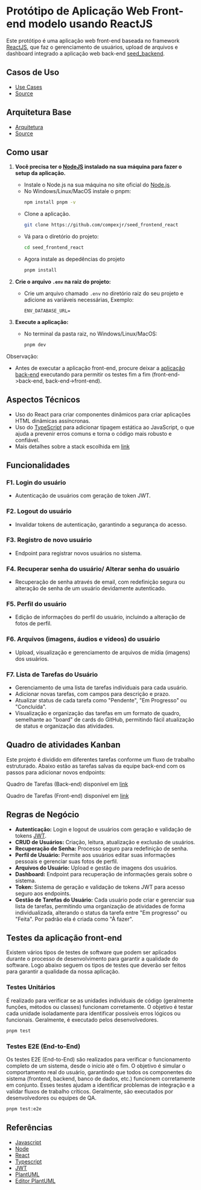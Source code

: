 # Protótipo de Aplicação Web Front-end modelo usando ReactJS

Este protótipo é uma aplicação web front-end baseada no framework [ReactJS](https://en.wikipedia.org/wiki/React_(software)), que faz o gerenciamento de usuários, upload de arquivos e dashboard integrado a aplicação web back-end [seed_backend](https://github.com/compexjr/seed_backend).

## Casos de Uso

* [Use Cases](https://github.com/compexjr/seed_frontend_react/blob/master/docs/imagens/usecases.png)
* [Source](https://github.com/compexjr/seed_frontend_react/blob/master/docs/usecases.puml)

## Arquitetura Base

* [Arquitetura](https://github.com/compexjr/seed_frontend_react/blob/master/docs/imagens/arquitetura.png)
* [Source](https://github.com/compexjr/seed_frontend_react/blob/master/docs/arquitetura.puml)

## Como usar

1. **Você precisa ter o [NodeJS](https://en.wikipedia.org/wiki/Node.js) instalado na sua máquina para fazer o setup da aplicação.**
   - Instale o Node.js na sua máquina no site oficial do [Node.js](https://nodejs.org/en).
   - No Windows/Linux/MacOS instale o pnpm:
     ```bash
     npm install pnpm -v
     ```
   - Clone a aplicação.
     ```bash
     git clone https://github.com/compexjr/seed_frontend_react
     ```
   - Vá para o diretório do projeto:
     ```bash
     cd seed_frontend_react
     ```
   - Agora instale as depedências do projeto
     ```bash
     pnpm install
     ```

2. **Crie o arquivo `.env` na raiz do projeto:**
   - Crie um arquivo chamado `.env` no diretório raiz do seu projeto e adicione as variáveis necessárias, Exemplo:
     ```
     ENV_DATABASE_URL=
     ```

3. **Execute a aplicação:**
   - No terminal da pasta raiz, no Windows/Linux/MacOS:
     ```bash
     pnpm dev
     ```
Observação: 
- Antes de executar a aplicação front-end, procure deixar a [aplicação back-end](https://github.com/compexjr/seed_backend) executando para permitir os testes fim a fim (front-end->back-end, back-end->front-end).

## Aspectos Técnicos

- Uso do React para criar componentes dinâmicos para criar aplicações HTML dinâmicas assíncronas.
- Uso do [TypeScript](https://en.wikipedia.org/wiki/TypeScript) para adicionar tipagem estática ao JavaScript, o que ajuda a prevenir erros comuns e torna o código mais robusto e confiável.
- Mais detalhes sobre a stack escolhida em [link](TBD)

## Funcionalidades

### F1. Login do usuário
- Autenticação de usuários com geração de token JWT.

### F2. Logout do usuário
- Invalidar tokens de autenticação, garantindo a segurança do acesso.

### F3. Registro de novo usuário
- Endpoint para registrar novos usuários no sistema.

### F4. Recuperar senha do usuário/ Alterar senha do usuário
- Recuperação de senha através de email, com redefinição segura ou alteração de senha de um usuário devidamente autenticado.

### F5. Perfil do usuário
- Edição de informações do perfil do usuário, incluindo a alteração de fotos de perfil.

### F6. Arquivos (imagens, áudios e vídeos) do usuário
- Upload, visualização e gerenciamento de arquivos de mídia (imagens) dos usuários.

### F7. Lista de Tarefas do Usuário
- Gerenciamento de uma lista de tarefas individuais para cada usuário.
- Adicionar novas tarefas, com campos para descrição e prazo.
- Atualizar status de cada tarefa como "Pendente", "Em Progresso" ou "Concluída".
- Visualização e organização das tarefas em um formato de quadro, semelhante ao "board" de cards do GitHub, permitindo fácil atualização de status e organização das atividades.

## Quadro de atividades Kanban

Este projeto é dividido em diferentes tarefas conforme um fluxo de trabalho estruturado. Abaixo estão as tarefas salvas da equipe back-end com os passos para adicionar novos endpoints:

Quadro de Tarefas (Back-end) disponível em [link](https://github.com/orgs/compexjr/projects/1)

Quadro de Tarefas (Front-end) disponível em [link](https://github.com/orgs/compexjr/projects/5)

## Regras de Negócio

- **Autenticação:** Login e logout de usuários com geração e validação de tokens [JWT](https://en.wikipedia.org/wiki/JSON_Web_Token).
- **CRUD de Usuários:** Criação, leitura, atualização e exclusão de usuários.
- **Recuperação de Senha:** Processo seguro para redefinição de senha.
- **Perfil de Usuário:** Permite aos usuários editar suas informações pessoais e gerenciar suas fotos de perfil.
- **Arquivos do Usuário:** Upload e gestão de imagens dos usuários.
- **Dashboard:** Endpoint para recuperação de informações gerais sobre o sistema.
- **Token:** Sistema de geração e validação de tokens JWT para acesso seguro aos endpoints.
- **Gestão de Tarefas do Usuário:** Cada usuário pode criar e gerenciar sua lista de tarefas, permitindo uma organização de atividades de forma individualizada, alterando o status da tarefa entre "Em progresso" ou "Feita". Por padrão ela é criada como "À fazer".

## Testes da aplicação front-end

Existem vários tipos de testes de software que podem ser aplicados durante o processo de desenvolvimento para garantir a qualidade do software. Logo abaixo seguem os tipos de testes que deverão ser feitos para garantir a qualidade da nossa aplicação.

### Testes Unitários

É realizado para verificar se as unidades individuais de código (geralmente funções, métodos ou classes) funcionam corretamente. O objetivo é testar cada unidade isoladamente para identificar possíveis erros lógicos ou funcionais. Geralmente, é executado pelos desenvolvedores.

```bash
pnpm test
```

### Testes E2E (End-to-End)

Os testes E2E (End-to-End) são realizados para verificar o funcionamento completo de um sistema, desde o início até o fim. O objetivo é simular o comportamento real do usuário, garantindo que todos os componentes do sistema (frontend, backend, banco de dados, etc.) funcionem corretamente em conjunto. Esses testes ajudam a identificar problemas de integração e a validar fluxos de trabalho críticos. Geralmente, são executados por desenvolvedores ou equipes de QA.

```bash
pnpm test:e2e
```

## Referências

* [Javascript](https://en.wikipedia.org/wiki/JavaScript)
* [Node](https://nodejs.org/en)
* [React](https://react.dev)
* [Typescript](https://www.typescriptlang.org/)
* [JWT](https://jwt.io)
* [PlantUML](https://plantuml.com)
* [Editor PlantUML](https://plantuml-editor.kkeisuke.com)
